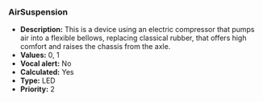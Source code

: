 ### AirSuspension

- **Description:** This is a device using an electric compressor that pumps air
into a flexible bellows, replacing classical rubber, that offers high comfort
and raises the chassis from the axle. 
- **Values:** 0, 1
- **Vocal alert:** No
- **Calculated:**  Yes
- **Type:** LED
- **Priority:** 2
